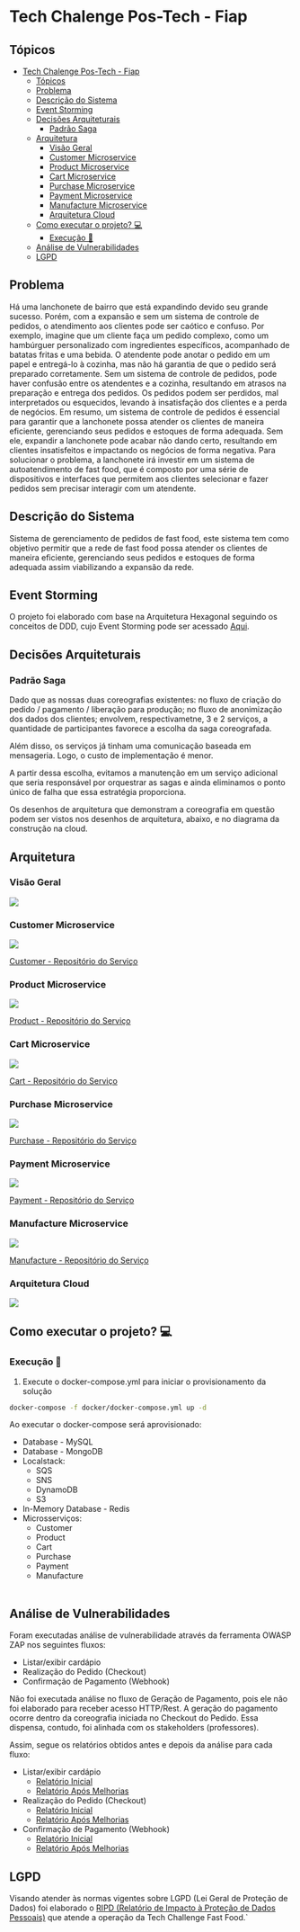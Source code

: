 # Tech Chalenge Pos-Tech - Fiap

## Tópicos

- [Tech Chalenge Pos-Tech - Fiap](#tech-chalenge-pos-tech---fiap)
  - [Tópicos](#tópicos)
  - [Problema](#problema)
  - [Descrição do Sistema](#descrição-do-sistema)
  - [Event Storming](#event-storming)
  - [Decisões Arquiteturais](#decisões-arquiteturais)
    - [Padrão Saga](#padrão-saga)
  - [Arquitetura](#arquitetura)
    - [Visão Geral](#visão-geral)
    - [Customer Microservice](#customer-microservice)
    - [Product Microservice](#product-microservice)
    - [Cart Microservice](#cart-microservice)
    - [Purchase Microservice](#purchase-microservice)
    - [Payment Microservice](#payment-microservice)
    - [Manufacture Microservice](#manufacture-microservice)
    - [Arquitetura Cloud](#arquitetura-cloud)
  - [Como executar o projeto? 💻](#como-executar-o-projeto-)
    - [Execução 🏃](#execução-)
  - [Análise de Vulnerabilidades](#análise-de-vulnerabilidades)
  - [LGPD](#lgpd)



## Problema
Há uma lanchonete de bairro que está expandindo devido seu grande sucesso. Porém, com a expansão e sem um sistema de controle de pedidos, o atendimento aos clientes pode ser caótico e confuso. Por exemplo, imagine que um cliente faça um pedido complexo, como um hambúrguer personalizado com ingredientes específicos, acompanhado de batatas fritas e uma bebida. O atendente pode anotar o pedido em um papel e entregá-lo à cozinha, mas não há garantia de que o pedido será preparado corretamente. Sem um sistema de controle de pedidos, pode haver confusão entre os atendentes e a cozinha, resultando em atrasos na preparação e entrega dos pedidos. Os pedidos podem ser perdidos, mal interpretados ou esquecidos, levando à insatisfação dos clientes e a perda de negócios. Em resumo, um sistema de controle de pedidos é essencial para garantir que a lanchonete possa atender os clientes de maneira eficiente, gerenciando seus pedidos e estoques de forma adequada. Sem ele, expandir a lanchonete pode acabar não dando certo, resultando em clientes insatisfeitos e impactando os negócios de forma negativa. Para solucionar o problema, a lanchonete irá investir em um sistema de autoatendimento de fast food, que é composto por uma série de dispositivos e interfaces que permitem aos clientes selecionar e fazer pedidos sem precisar interagir com um atendente.

## Descrição do Sistema
Sistema de gerenciamento de pedidos de fast food, este sistema tem como objetivo permitir que a rede de fast food possa atender os clientes de maneira eficiente, gerenciando seus pedidos e estoques de forma adequada assim viabilizando a expansão da rede. 

## Event Storming

O projeto foi elaborado com base na Arquitetura Hexagonal seguindo os conceitos de DDD, cujo Event Storming pode ser acessado [Aqui](https://miro.com/app/board/uXjVM5IDnUo=/?share_link_id=798761038531).

## Decisões Arquiteturais

### Padrão Saga

Dado que as nossas duas coreografias existentes: no fluxo de criação do pedido / pagamento / liberação para produção; no fluxo de anonimização dos dados dos clientes; envolvem, respectivametne, 3 e 2 serviços, a quantidade de participantes favorece a escolha da saga coreografada. 

Além disso, os serviços já tinham uma comunicação baseada em mensageria. Logo, o custo de implementação é menor.

A partir dessa escolha, evitamos a manutenção em um serviço adicional que seria responsável por orquestrar as sagas e ainda eliminamos o ponto único de falha que essa estratégia proporciona.

Os desenhos de arquitetura que demonstram a coreografia em questão podem ser vistos nos desenhos de arquitetura, abaixo, e no diagrama da construção na cloud.

## Arquitetura

### Visão Geral

<img src="./doc/c4/microservices-c1.png">

### Customer Microservice

<img src="./doc/c4/customer-microservice-c2.png">

[Customer - Repositório do Serviço](https://github.com/fiap-postech/customer-microservice)

### Product Microservice

<img src="./doc/c4/product-microservice-c2.png">

[Product - Repositório do Serviço](https://github.com/fiap-postech/product-microservice)

### Cart Microservice

<img src="./doc/c4/cart-microservice-c2.png">

[Cart - Repositório do Serviço](https://github.com/fiap-postech/cart-microservice)

### Purchase Microservice

<img src="./doc/c4/purchase-microservice-c2.png">

[Purchase - Repositório do Serviço](https://github.com/fiap-postech/purchase-microservice)

### Payment Microservice

<img src="./doc/c4/payment-microservice-c2.png">

[Payment - Repositório do Serviço](https://github.com/fiap-postech/payment-microservice)

### Manufacture Microservice

<img src="./doc/c4/manufacture-microservice-c2.png">

[Manufacture - Repositório do Serviço](https://github.com/fiap-postech/manufacture-microservice)

### Arquitetura Cloud

<img src="./doc/cloud/tech-challenge-architecture-cloud.png">

## Como executar o projeto? 💻

### Execução 🏃

1. Execute o docker-compose.yml para iniciar o provisionamento da solução
```sh
docker-compose -f docker/docker-compose.yml up -d
```
Ao executar o docker-compose será aprovisionado:
* Database - MySQL 
* Database - MongoDB
* Localstack:
  * SQS
  * SNS
  * DynamoDB
  * S3
* In-Memory Database - Redis
* Microsserviços:
  * Customer
  * Product
  * Cart
  * Purchase
  * Payment
  * Manufacture
  <br><br>

## Análise de Vulnerabilidades

Foram executadas análise de vulnerabilidade através da ferramenta OWASP ZAP nos seguintes fluxos:

- Listar/exibir cardápio
- Realização do Pedido (Checkout)
- Confirmação de Pagamento (Webhook)

Não foi executada análise no fluxo de Geração de Pagamento, pois ele não foi elaborado para receber acesso HTTP/Rest. A geração do pagamento ocorre dentro da coreografia iniciada no Checkout do Pedido. Essa dispensa, contudo, foi alinhada com os stakeholders (professores).

Assim, segue os relatórios obtidos antes e depois da análise para cada fluxo:

- Listar/exibir cardápio
  - [Relatório Inicial](https://html-preview.github.io/?url=https://github.com/fiap-postech/tech-challenge/doc/owasp/reports/antes/2024-03-14-ZAP-Report-Cardápio.html)
  - [Relatório Após Melhorias](/doc/owasp/reports/depois/2024-03-14-ZAP-Report-Cardápio.html)
- Realização do Pedido (Checkout)
  - [Relatório Inicial](/doc/owasp/reports/antes/2024-03-14-ZAP-Report-Checkout.html)
  - [Relatório Após Melhorias](/doc/owasp/reports/depois/2024-03-14-ZAP-Report-Checkout.html)
- Confirmação de Pagamento (Webhook)
  - [Relatório Inicial](/doc/owasp/reports/antes/2024-03-14-ZAP-Report-Confirmação_Pagamento.html)
  - [Relatório Após Melhorias](/doc/owasp/reports/depois/2024-03-14-ZAP-Report-Confirmação_Pagamento.html)

## LGPD

Visando atender às normas vigentes sobre LGPD (Lei Geral de Proteção de Dados) foi elaborado o [RIPD (Relatório de Impacto à Proteção de Dados Pessoais)](/doc/lgpd/tech_challenge_ripd.pdf) que atende a operação da Tech Challenge Fast Food.`
